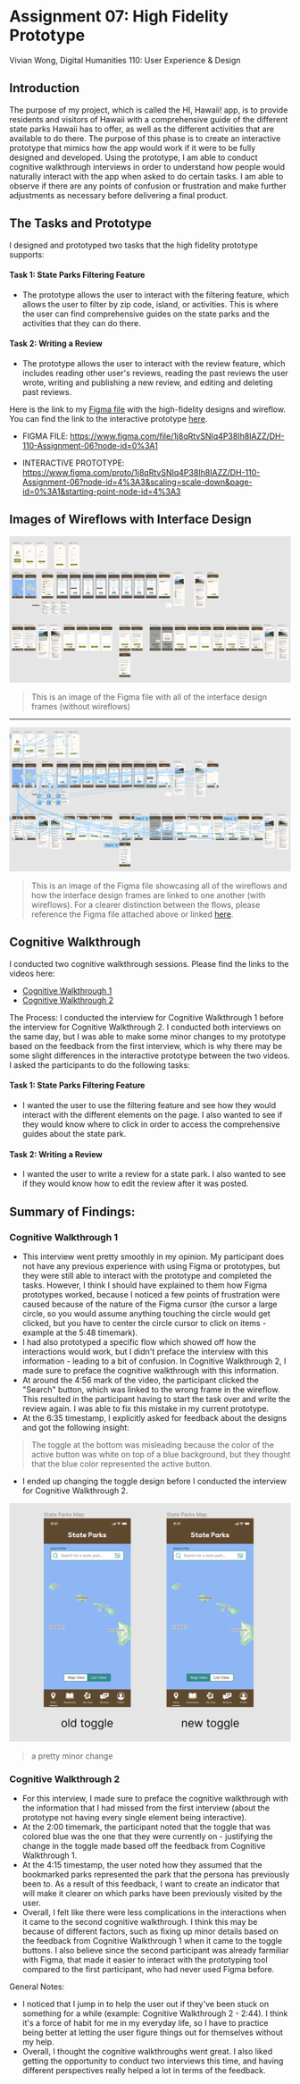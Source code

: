 # Assignment 07: High Fidelity Prototype
Vivian Wong, Digital Humanities 110: User Experience & Design

## Introduction
The purpose of my project, which is called the HI, Hawaii! app, is to provide residents and visitors of Hawaii with a comprehensive guide of the different state parks Hawaii has to offer, as well as the different activities that are available to do there. The purpose of this phase is to create an interactive prototype that mimics how the app would work if it were to be fully designed and developed. Using the prototype, I am able to conduct cognitive walkthrough interviews in order to understand how people would naturally interact with the app when asked to do certain tasks. I am able to observe if there are any points of confusion or frustration and make further adjustments as necessary before delivering a final product.

## The Tasks and Prototype

I designed and prototyped two tasks that the high fidelity prototype supports:

#### Task 1: State Parks Filtering Feature
* The prototype allows the user to interact with the filtering feature, which allows the user to filter by zip code, island, or activities. This is where the user can find comprehensive guides on the state parks and the activities that they can do there.

#### Task 2: Writing a Review
* The prototype allows the user to interact with the review feature, which includes reading other user's reviews, reading the past reviews the user wrote, writing and publishing a new review, and editing and deleting past reviews.


Here is the link to my [Figma file](https://www.figma.com/file/1j8qRtvSNIq4P38Ih8IAZZ/DH-110-Assignment-06?node-id=0%3A1) with the high-fidelity designs and wireflow. You can find the link to the interactive prototype [here](https://www.figma.com/proto/1j8qRtvSNIq4P38Ih8IAZZ/DH-110-Assignment-06?node-id=4%3A3&scaling=scale-down&page-id=0%3A1&starting-point-node-id=4%3A3).

* FIGMA FILE: https://www.figma.com/file/1j8qRtvSNIq4P38Ih8IAZZ/DH-110-Assignment-06?node-id=0%3A1

* INTERACTIVE PROTOTYPE: https://www.figma.com/proto/1j8qRtvSNIq4P38Ih8IAZZ/DH-110-Assignment-06?node-id=4%3A3&scaling=scale-down&page-id=0%3A1&starting-point-node-id=4%3A3

## Images of Wireflows with Interface Design

![designs](Designs.png)
> This is an image of the Figma file with all of the interface design frames (without wireflows)

---

![designs with wireflow](DesignsWFlow.png)
> This is an image of the Figma file showcasing all of the wireflows and how the interface design frames are linked to one another (with wireflows). For a clearer distinction between the flows, please reference the Figma file attached above or linked [here](https://www.figma.com/file/1j8qRtvSNIq4P38Ih8IAZZ/DH-110-Assignment-06?node-id=0%3A1).

## Cognitive Walkthrough
I conducted two cognitive walkthrough sessions. Please find the links to the videos here:
* [Cognitive Walkthrough 1](https://drive.google.com/file/d/10bB17R0WoewTFybLEHA4p5zGgnMgPnwX/view?usp=sharing)
* [Cognitive Walkthrough 2](https://drive.google.com/file/d/1Aee81gkl8PBSOIDF6YucV_Ysd83pWWBA/view?usp=sharing)

The Process: I conducted the interview for Cognitive Walkthrough 1 before the interview for Cognitive Walkthrough 2. I conducted both interviews on the same day, but I was able to make some minor changes to my prototype based on the feedback from the first interview, which is why there may be some slight differences in the interactive prototype between the two videos. I asked the participants to do the following tasks:

#### Task 1: State Parks Filtering Feature
* I wanted the user to use the filtering feature and see how they would interact with the different elements on the page. I also wanted to see if they would know where to click in order to access the comprehensive guides about the state park.

#### Task 2: Writing a Review
* I wanted the user to write a review for a state park. I also wanted to see if they would know how to edit the review after it was posted.

## Summary of Findings:

### Cognitive Walkthrough 1
* This interview went pretty smoothly in my opinion. My participant does not have any previous experience with using Figma or prototypes, but they were still able to interact with the prototype and completed the tasks. However, I think I should have explained to them how Figma prototypes worked, because I noticed a few points of frustration were caused because of the nature of the Figma cursor (the cursor a large circle, so you would assume anything touching the circle would get clicked, but you have to center the circle cursor to click on items - example at the 5:48 timemark).
* I had also prototyped a specific flow which showed off how the interactions would work, but I didn't preface the interview with this information - leading to a bit of confusion. In Cognitive Walkthrough 2, I made sure to preface the cognitive walkthrough with this information.
* At around the 4:56 mark of the video, the participant clicked the "Search" button, which was linked to the wrong frame in the wireflow. This resulted in the participant having to start the task over and write the review again. I was able to fix this mistake in my current prototype.
* At the 6:35 timestamp, I explicitly asked for feedback about the designs and got the following insight:
> The toggle at the bottom was misleading because the color of the active button was white on top of a blue background, but they thought that the blue color represented the active button.

* I ended up changing the toggle design before I conducted the interview for Cognitive Walkthrough 2.

![old toggle vs. new toggle](OldvNew.png)

> a pretty minor change

### Cognitive Walkthrough 2
* For this interview, I made sure to preface the cognitive walkthrough with the information that I had missed from the first interview (about the prototype not having every single element being interactive).
* At the 2:00 timemark, the participant noted that the toggle that was colored blue was the one that they were currently on - justifying the change in the toggle made based off the feedback from Cognitive Walkthrough 1.
* At the 4:15 timestamp, the user noted how they assumed that the bookmarked parks represented the park that the persona has previously been to. As a result of this feedback, I want to create an indicator that will make it clearer on which parks have been previously visited by the user.
* Overall, I felt like there were less complications in the interactions when it came to the second cognitive walkthrough. I think this may be because of different factors, such as fixing up minor details based on the feedback from Cognitive Walkthrough 1 when it came to the toggle buttons. I also believe since the second participant was already farmiliar with Figma, that made it easier to interact with the prototyping tool compared to the first participant, who had never used Figma before.

General Notes:
* I noticed that I jump in to help the user out if they've been stuck on something for a while (example: Cognitive Walkthrough 2 - 2:44). I think it's a force of habit for me in my everyday life, so I have to practice being better at letting the user figure things out for themselves without my help. 
* Overall, I thought the cognitive walkthroughs went great. I also liked getting the opportunity to conduct two interviews this time, and having different perspectives really helped a lot in terms of the feedback. 
